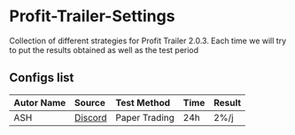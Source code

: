 # Profit-Trailer-Settings

Collection of different strategies for Profit Trailer 2.0.3.
Each time we will try to put the results obtained as well as the test period


## Configs list

Autor Name | Source | Test Method | Time | Result
:------------ | :------------- | :------------- | :------------- | :-------------
| ASH | [Discord](https://discordapp.com/channels/400170732648398849/400664557099679756) | Paper Trading  | 24h | 2%/j

